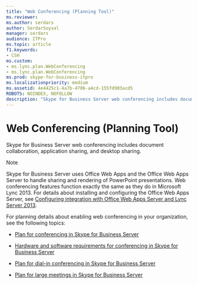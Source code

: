```yaml
---
title: "Web Conferencing (Planning Tool)"
ms.reviewer: 
ms.author: serdars
author: SerdarSoysal
manager: serdars
audience: ITPro
ms.topic: article
f1.keywords:
- CSH
ms.custom:
- ms.lync.plan.WebConferencing
- ms.lync.plan.WebConferencing
ms.prod: skype-for-business-itpro
ms.localizationpriority: medium
ms.assetid: 4e4425c1-4a7b-4706-a4cd-155fd903acd5
ROBOTS: NOINDEX, NOFOLLOW
description: "Skype for Business Server web conferencing includes document collaboration, application sharing, and desktop sharing."
---
```


# Web Conferencing (Planning Tool)
 
Skype for Business Server web conferencing includes document collaboration, application sharing, and desktop sharing.
  
> [!NOTE]
> Skype for Business Server uses Office Web Apps and the Office Web Apps Server to handle sharing and rendering of PowerPoint presentations. Web conferencing features function exactly the same as they do in Microsoft Lync 2013. For details about installing and configuring the Office Web Apps Server, see [Configuring integration with Office Web Apps Server and Lync Server 2013](/previous-versions/office/lync-server-2013/lync-server-2013-enabling-office-web-apps-server-and-lync-server-2013). 
  
For planning details about enabling web conferencing in your organization, see the following topics: 
  
- [Plan for conferencing in Skype for Business Server](../../../plan-your-deployment/conferencing/conferencing.md)
    
- [Hardware and software requirements for conferencing in Skype for Business Server](../../../plan-your-deployment/conferencing/hardware-and-software-requirements.md)
    
- [Plan for dial-in conferencing in Skype for Business Server](../../../plan-your-deployment/conferencing/dial-in-conferencing.md)
    
- [Plan for large meetings in Skype for Business Server](../../../plan-your-deployment/conferencing/large-meetings.md)
